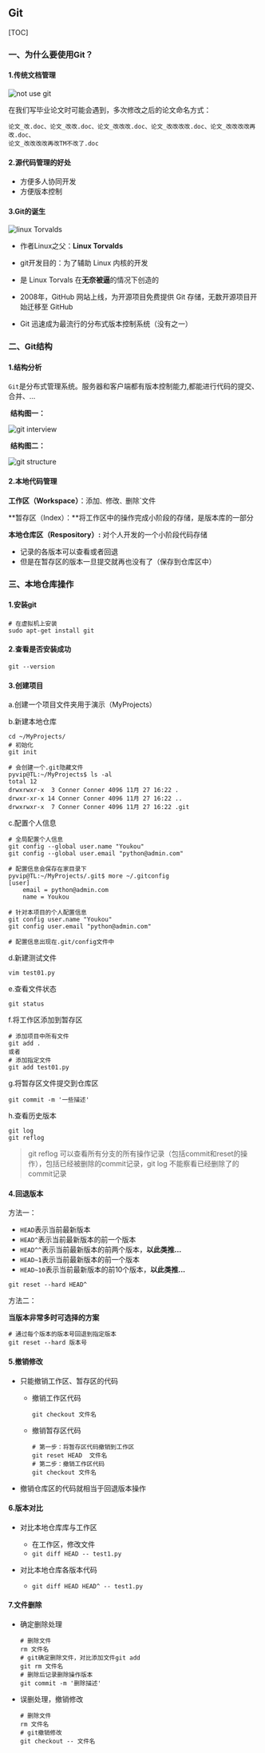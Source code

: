 ## Git

[TOC]



### 一、为什么要使用Git？

#### 1.传统文档管理

![not use git](../images/not_use_git.jpg)



在我们写毕业论文时可能会遇到，多次修改之后的论文命名方式：

```text
论文_改.doc、论文_改改.doc、论文_改改改.doc、论文_改改改改.doc、论文_改改改改再改.doc、
论文_改改改改再改TM不改了.doc
```



#### 2.源代码管理的好处

- 方便多人协同开发
- 方便版本控制



#### 3.Git的诞生

![linux Torvalds](../images/Linus_Torvalds.jpg)

- 作者Linux之父：**Linux Torvalds**

- git开发目的：为了辅助 Linux 内核的开发

- 是 Linux Torvals 在**无奈被逼**的情况下创造的
- 2008年，GitHub 网站上线，为开源项目免费提供 Git 存储，无数开源项目开始迁移至 GitHub
- Git 迅速成为最流行的分布式版本控制系统（没有之一）



### 二、Git结构

#### 1.结构分析

​	`Git`是分布式管理系统。服务器和客户端都有版本控制能力,都能进行代码的提交、合并、...

​	**结构图一：**

![git interview](../images/GIT_interview.png)

​	**结构图二：**

![git structure](../images/work_directory_index.png)



#### 2.本地代码管理

**工作区（Workspace）**：添加`、`修改`、`删除`文件

**暂存区（Index）：**将工作区中的操作完成小阶段的存储，是版本库的一部分

**本地仓库区（Respository）:** 对个人开发的一个小阶段代码存储

- 记录的各版本可以查看或者回退
- 但是在暂存区的版本一旦提交就再也没有了（保存到仓库区中）



### 三、本地仓库操作

#### 1.安装git

```linux
# 在虚拟机上安装
sudo apt-get install git
```



#### 2.查看是否安装成功

```linux
git --version
```



#### 3.创建项目

a.创建一个项目文件夹用于演示（MyProjects）

b.新建本地仓库

```linx
cd ~/MyProjects/
# 初始化
git init

# 会创建一个.git隐藏文件
pyvip@TL:~/MyProjects$ ls -al
total 12
drwxrwxr-x  3 Conner Conner 4096 11月 27 16:22 .
drwxr-xr-x 14 Conner Conner 4096 11月 27 16:22 ..
drwxrwxr-x  7 Conner Conner 4096 11月 27 16:22 .git
```

c.配置个人信息

```linux
# 全局配置个人信息
git config --global user.name "Youkou"
git config --global user.email "python@admin.com"

# 配置信息会保存在家目录下
pyvip@TL:~/MyProjects/.git$ more ~/.gitconfig
[user]
	email = python@admin.com
	name = Youkou
	
# 针对本项目的个人配置信息
git config user.name "Youkou"
git config user.email "python@admin.com"

# 配置信息出现在.git/config文件中
```

d.新建测试文件

```linux
vim test01.py
```

e.查看文件状态

```linux
git status
```

f.将工作区添加到暂存区

```linux
# 添加项目中所有文件
git add .
或者
# 添加指定文件
git add test01.py
```

g.将暂存区文件提交到仓库区

```linux
git commit -m '一些描述'
```

h.查看历史版本

```linux
git log
git reflog
```

>git reflog 可以查看所有分支的所有操作记录（包括commit和reset的操作），包括已经被删除的commit记录，git log 不能察看已经删除了的commit记录



#### 4.回退版本

方法一：

- `HEAD`表示当前最新版本
- `HEAD^`表示当前最新版本的前一个版本
- `HEAD^^`表示当前最新版本的前两个版本，**以此类推...**
- `HEAD~1`表示当前最新版本的前一个版本
- `HEAD~10`表示当前最新版本的前10个版本，**以此类推...**

```git
git reset --hard HEAD^
```



方法二：

**当版本非常多时可选择的方案**

```linux
# 通过每个版本的版本号回退到指定版本
git reset --hard 版本号
```

#### 

#### 5.撤销修改

- 只能撤销工作区、暂存区的代码

  - 撤销工作区代码

    ```linux
    git checkout 文件名
    ```

  - 撤销暂存区代码

    ```linux
    # 第一步：将暂存区代码撤销到工作区
    git reset HEAD  文件名
    # 第二步：撤销工作区代码
    git checkout 文件名
    ```

- 撤销仓库区的代码就相当于回退版本操作


#### 6.版本对比

- 对比本地仓库库与工作区
  - 在工作区，修改文件
  - `git diff HEAD -- test1.py`

- 对比本地仓库各版本代码
  - `git diff HEAD HEAD^ -- test1.py`



#### 7.文件删除

- 确定删除处理

  ```linux
  # 删除文件
  rm 文件名
  # git确定删除文件，对比添加文件git add 
  git rm 文件名
  # 删除后记录删除操作版本
  git commit -m '删除描述'
  ```

- 误删处理，撤销修改

  ```linux
  # 删除文件
  rm 文件名
  # git撤销修改
  git checkout -- 文件名
  ```
